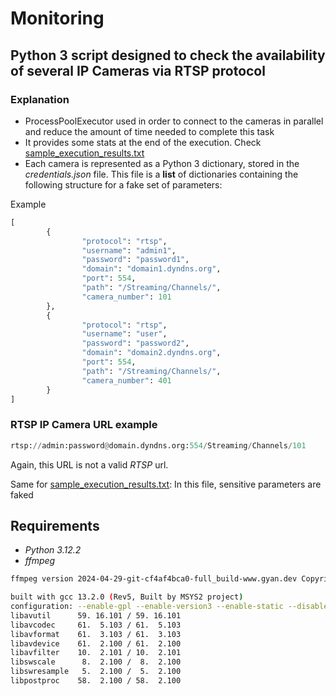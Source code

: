 # Monitoring

## Python 3 script designed to check the availability of several IP Cameras via RTSP protocol

### Explanation

* ProcessPoolExecutor used in order to connect to the cameras in parallel and reduce the amount of time needed to complete this task
* It provides some stats at the end of the execution. Check [sample_execution_results.txt](https://github.com/mvarrone/check-rtsp-camera-status/blob/master/sample_execution_results.txt)
* Each camera is represented as a Python 3 dictionary, stored in the *credentials.json* file. This file is a **list** of dictionaries containing the following structure for a fake set of parameters:

Example

```python
[
        {
                "protocol": "rtsp",
                "username": "admin1",
                "password": "password1",
                "domain": "domain1.dyndns.org",
                "port": 554,
                "path": "/Streaming/Channels/",
                "camera_number": 101
        },
        {
                "protocol": "rtsp",
                "username": "user",
                "password": "password2",
                "domain": "domain2.dyndns.org",
                "port": 554,
                "path": "/Streaming/Channels/",
                "camera_number": 401
        }
]
```

### RTSP IP Camera URL example

```python
rtsp://admin:password@domain.dyndns.org:554/Streaming/Channels/101
```

Again, this URL is not a valid *RTSP* url. 

Same for [sample_execution_results.txt](https://github.com/mvarrone/check-rtsp-camera-status/blob/master/sample_execution_results.txt): In this file, sensitive parameters are faked

## Requirements

- *Python 3.12.2*
- *ffmpeg*

```bash
ffmpeg version 2024-04-29-git-cf4af4bca0-full_build-www.gyan.dev Copyright (c) 2000-2024 the FFmpeg developers

built with gcc 13.2.0 (Rev5, Built by MSYS2 project)
configuration: --enable-gpl --enable-version3 --enable-static --disable-w32threads --disable-autodetect --enable-fontconfig --enable-iconv --enable-gnutls --enable-libxml2 --enable-gmp --enable-bzlib --enable-lzma --enable-libsnappy --enable-zlib --enable-librist --enable-libsrt --enable-libssh --enable-libzmq --enable-avisynth --enable-libbluray --enable-libcaca --enable-sdl2 --enable-libaribb24 --enable-libaribcaption --enable-libdav1d --enable-libdavs2 --enable-libuavs3d --enable-libxevd --enable-libzvbi --enable-librav1e --enable-libsvtav1 --enable-libwebp --enable-libx264 --enable-libx265 --enable-libxavs2 --enable-libxeve --enable-libxvid --enable-libaom --enable-libjxl --enable-libopenjpeg --enable-libvpx --enable-mediafoundation --enable-libass --enable-frei0r --enable-libfreetype --enable-libfribidi --enable-libharfbuzz --enable-liblensfun --enable-libvidstab --enable-libvmaf --enable-libzimg --enable-amf --enable-cuda-llvm --enable-cuvid --enable-dxva2 --enable-d3d11va --enable-d3d12va --enable-ffnvcodec --enable-libvpl --enable-nvdec --enable-nvenc --enable-vaapi --enable-libshaderc --enable-vulkan --enable-libplacebo --enable-opencl --enable-libcdio --enable-libgme --enable-libmodplug --enable-libopenmpt --enable-libopencore-amrwb --enable-libmp3lame --enable-libshine --enable-libtheora --enable-libtwolame --enable-libvo-amrwbenc --enable-libcodec2 --enable-libilbc --enable-libgsm --enable-libopencore-amrnb --enable-libopus --enable-libspeex --enable-libvorbis --enable-ladspa --enable-libbs2b --enable-libflite --enable-libmysofa --enable-librubberband --enable-libsoxr --enable-chromaprint
libavutil      59. 16.101 / 59. 16.101
libavcodec     61.  5.103 / 61.  5.103
libavformat    61.  3.103 / 61.  3.103
libavdevice    61.  2.100 / 61.  2.100
libavfilter    10.  2.101 / 10.  2.101
libswscale      8.  2.100 /  8.  2.100
libswresample   5.  2.100 /  5.  2.100
libpostproc    58.  2.100 / 58.  2.100
```